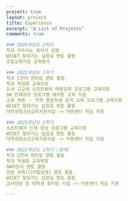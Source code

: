 ```yaml
---
project: true
layout: project
title: Experience
excerpt: "A List of Projects"
comments: true

### 2020학년도 2학기  
학과 아두이노 동아리 운영  
WISET 찾아가는 실험실 멘토 활동  
초등교육지원 교육봉사  

### 2021학년도 1학기  
학과 C언어 멘토링 멘토 활동  
학과 학생회 교육차장  
도내 고교생 소프트웨어 역량강화 프로그램 교육지원  
SW 인재양성 프로그램 해커톤 교육 지원  
소외 계층 ‧ 지역 중등학생 원격 교육 프로그램 교육지원  
WISET 찾아가는 실험실 멘토 활동  
대학생청소년교육지원사업 -> 아동센터 학습 지원    

### 2021학년도 2학기
소프트웨어 인재 양성 프로그램 교육지원  
WISET 찾아가는 실험실 멘토 활동  
대학생청소년교육지원사업 -> 아동센터 학습 지원  

### 2022학년도 1학기 (현재)  
학과 C언어 멘토링 멘토 활동  
학과 학생회 교육부장  
SW라운지 멘토 활동  
전공 과목(디지털설계) 멘토 활동  
WISET 찾아가는 실험실 멘토 활동  
교사대생 등 대학생 튜터링 사업 -> 아동센터 학습 지원  

---
```

